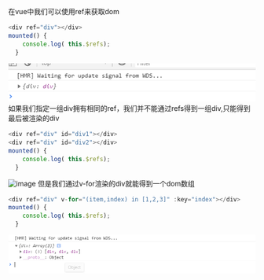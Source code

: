 在vue中我们可以使用ref来获取dom

``` JavaScript
<div ref="div"></div>
mounted() {
    console.log( this.$refs);
  }
```
![image](https://github.com/smallmonsters/Blog/blob/master/asset/2020/2020011.png)
如果我们指定一组div拥有相同的ref，我们并不能通过refs得到一组div,只能得到最后被渲染的div
``` JavaScript
<div ref="div" id="div1"></div>
<div ref="div" id="div2"></div>
mounted() {
    console.log( this.$refs);
  }
```
![image](https://github.com/smallmonsters/Blog/blob/master/asset/2020/2020012.png)
但是我们通过v-for渲染的div就能得到一个dom数组
``` JavaScript
<div ref="div" v-for="(item,index) in [1,2,3]" :key="index"></div>
mounted() {
    console.log( this.$refs);
  }
```
![image](https://github.com/smallmonsters/Blog/blob/master/asset/2020/2020013.png)

